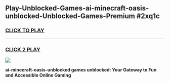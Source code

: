 
## Play-Unblocked-Games-ai-minecraft-oasis-unblocked-Unblocked-Games-Premium #2xq1c
<h3>
<a href="https://premium.freeplayer.one?title=ai-minecraft-oasis-unblocked&ref=12M">CLICK TO PLAY</a></h3>
<hr>

<h3>
<a href="https://premium.freeplayer.one?title=ai-minecraft-oasis-unblocked&ref=12M">CLICK 2 PLAY</a>
  
</h3>

<a href="https://premium.freeplayer.one?title=ai-minecraft-oasis-unblocked&ref=12M"><img src="https://clearcache.store/games.png"></a>


**ai-minecraft-oasis-unblocked games unblocked: Your Gateway to Fun and Accessible Online Gaming**
